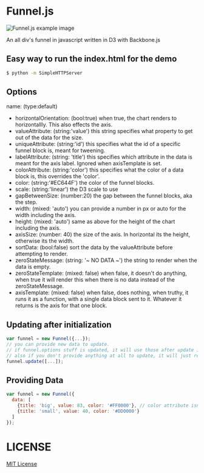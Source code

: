 Funnel.js
=========

![Funnel.js example image](https://github.com/inlineblock/funnel.js/raw/master/example.png)

An all div's funnel in javascript written in D3 with Backbone.js

## Easy way to run the index.html for the demo
```bash
$ python -m SimpleHTTPServer
```

## Options
name: (type:default)
* horizontalOrientation: (bool:true) when true, the chart renders to horizontallly. This also effects the axis.
* valueAttribute: (string:'value') this string specifies what property to get out of the data for the size.
* uniqueAttribute: (string:'id') this specifies what the id of a specific funnel block is, meant for tweening.
* labelAttribute: (string: 'title') this specifies which attribute in the data is meant for the axis label. Ignored when axisTemplate is set.
* colorAttribute: (string:'color') this specifies what the color of a data block is, this overrides the 'color'.
* color: (string:'#EC644F') the color of the funnel blocks.
* scale: (string:'linear') the D3 scale to use
* gapBetweenSize: (number:20) the gap between the funnel blocks, aka the step.
* width: (mixed: 'auto') you can provide a number in px or auto for the width including the axis.
* height: (mixed: 'auto') same as above for the height of the chart including the axis.
* axisSize: (number: 40) the size of the axis. In horizontal its the height, otherwise its the width.
* sortData: (bool:false) sort the data by the valueAttribute before attempting to render.
* zeroStateMessage: (string: '~ NO DATA ~') the string to render when the data is empty.
* zeroStateTemplate: (mixed: false) when false, it doesn't do anything, when true it will render this when there is no data instead of the zeroStateMessage.
* axisTemplate: (mixed: false) when false, does nothing, when truthy, it runs it as a function, with a single data block sent to it. Whatever it returns is the axis for that one block.

## Updating after initialization
```javascript
var funnel = new Funnel({...});
// you can provide new data to update. 
// if funnel.options stuff is updated, it will use those after update is called.
// also if you don't provide anything at all to update, it will just render the options updated.
funnel.update([...]);
```

## Providing Data
```javascript
var funnel = new Funnel({
  data: [
    {title: 'big', value: 83, color: '#FF0000'}, // color attribute isn't required, since the default color is set to something by default
    {title: 'small', value: 40, color: '#DD0000'}
  ]
});
```

LICENSE
=======
[MIT License](http://opensource.org/licenses/MIT)
